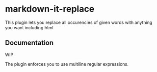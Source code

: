 # markdown-it-replace

This plugin lets you replace all occurencies of given words with anything you want including html

## Documentation

WIP

The plugin enforces you to use multiline regular expressions.
